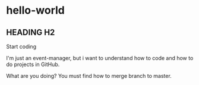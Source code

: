 # hello-world## HEADING H2Start codingI'm just an event-manager, but i want to understand how to code and how to do projects in GitHub.What are you doing? You must find how to merge branch to master.